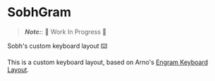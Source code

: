 # SobhGram

> **_Note:_**: 🚧 Work In Progress 🚧

Sobh's custom keyboard layout ⌨️

This is a custom keyboard layout, based on Arno's [Engram Keyboard Layout](https://engram.dev/).
